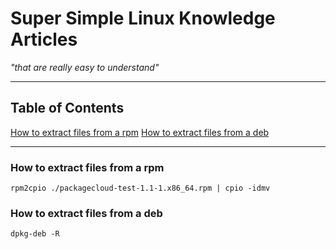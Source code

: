 # Super Simple Linux Knowledge Articles #
*"that are really easy to understand"*

---

## Table of Contents ##
[How to extract files from a rpm](#how-to-extract-files-from-a-rpm)
[How to extract files from a deb](#how-to-extract-files-from-a-deb)

---

### How to extract files from a rpm ###

```console
rpm2cpio ./packagecloud-test-1.1-1.x86_64.rpm | cpio -idmv
```

### How to extract files from a deb ###

```console
dpkg-deb -R
```
